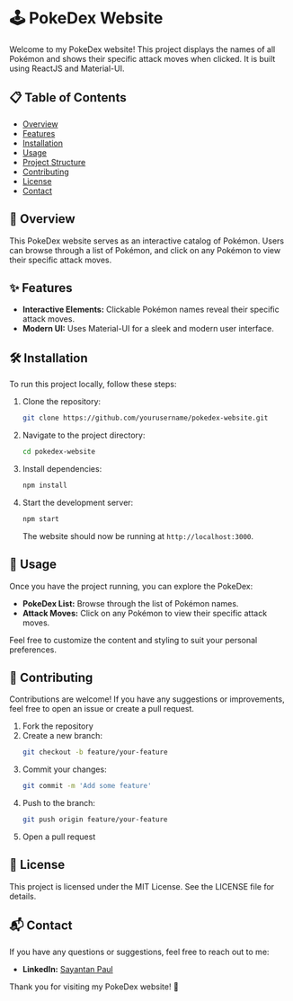 # 🕹️ PokeDex Website

Welcome to my PokeDex website! This project displays the names of all Pokémon and shows their specific attack moves when clicked. It is built using ReactJS and Material-UI.

## 📋 Table of Contents
- [Overview](#overview)
- [Features](#features)
- [Installation](#installation)
- [Usage](#usage)
- [Project Structure](#project-structure)
- [Contributing](#contributing)
- [License](#license)
- [Contact](#contact)

## 🧐 Overview
This PokeDex website serves as an interactive catalog of Pokémon. Users can browse through a list of Pokémon, and click on any Pokémon to view their specific attack moves.

## ✨ Features
- **Interactive Elements:** Clickable Pokémon names reveal their specific attack moves.
- **Modern UI:** Uses Material-UI for a sleek and modern user interface.

## 🛠️ Installation
To run this project locally, follow these steps:

1. Clone the repository:
    ```bash
    git clone https://github.com/yourusername/pokedex-website.git
    ```
2. Navigate to the project directory:
    ```bash
    cd pokedex-website
    ```
3. Install dependencies:
    ```bash
    npm install
    ```
4. Start the development server:
    ```bash
    npm start
    ```
    The website should now be running at `http://localhost:3000`.

## 🚀 Usage
Once you have the project running, you can explore the PokeDex:

- **PokeDex List:** Browse through the list of Pokémon names.
- **Attack Moves:** Click on any Pokémon to view their specific attack moves.

Feel free to customize the content and styling to suit your personal preferences.

## 🤝 Contributing
Contributions are welcome! If you have any suggestions or improvements, feel free to open an issue or create a pull request.

1. Fork the repository
2. Create a new branch:
    ```bash
    git checkout -b feature/your-feature
    ```
3. Commit your changes:
    ```bash
    git commit -m 'Add some feature'
    ```
4. Push to the branch:
    ```bash
    git push origin feature/your-feature
    ```
5. Open a pull request

## 📜 License
This project is licensed under the MIT License. See the LICENSE file for details.

## 📬 Contact
If you have any questions or suggestions, feel free to reach out to me:

- **LinkedIn:** [Sayantan Paul](https://www.linkedin.com/in/sayantan-paul-831558122/)

Thank you for visiting my PokeDex website! 🎉
